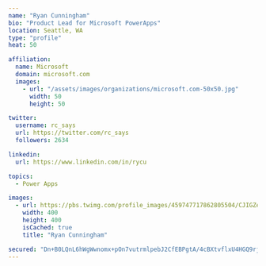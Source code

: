 ```yaml
---
name: "Ryan Cunningham"
bio: "Product Lead for Microsoft PowerApps"
location: Seattle, WA
type: "profile"
heat: 50

affiliation:
  name: Microsoft
  domain: microsoft.com
  images:
    - url: "/assets/images/organizations/microsoft.com-50x50.jpg"
      width: 50
      height: 50

twitter:
  username: rc_says
  url: https://twitter.com/rc_says
  followers: 2634

linkedin:
  url: https://www.linkedin.com/in/rycu

topics:
  - Power Apps

images:
  - url: https://pbs.twimg.com/profile_images/459747717862805504/CJIGZejd_400x400.png
    width: 400
    height: 400
    isCached: true
    title: "Ryan Cunningham"

secured: "Dn+B0LQnL6hWgWwnomx+pOn7vutrmlpebJ2CfEBPgtA/4cBXtvflxU4HGQ9rj+Su7CVtXZ79J8RpDBN73FpiQQL7L6DJ/4+sVmWvhYfQGWD2UM/Qg24G4QdYiSgju1rHyfQ/4lGohHxZsORShAv+M+2B0qSy/o5syTK6ChR/jPt1S2zT44PIRti/fEg+gERHUOaJliYcrtClPG3Z+0WODSDhBlUAuToLPP4znu7wJN87fmJHGTh6y8Ar/PkUx6hy85vohcMc540taZlcB/00ts4956+x7RT5AvnN4UEdgk9KwqSzPC2hru5wRRb6W8WrHwd+GAjd2GMhc/qgqkJo1XIXMkXgJ2YFHBZbev9oANGNoj5kgubvcx9J/Da2dYCqz/320Unu+hBMiFBRiEes89aNlaTpqH9UDhhtFU8Tdk4=;soUN7zhVsqknAQk3o6hOqg=="
---
```


